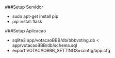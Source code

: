 ###Setup Servidor
* sudo apt-get install pip
* pip install flask

###Setup Aplicacao
* sqlite3 app/votacaoBBB/db/bbbvoting.db < app/votacaoBBB/db/schema.sql
* export VOTACAOBBB_SETTINGS=config/app.cfg 
